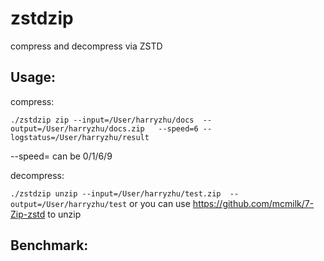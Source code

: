 # zstdzip
compress and decompress via ZSTD

## Usage:
compress:

`
./zstdzip zip --input=/User/harryzhu/docs  --output=/User/harryzhu/docs.zip   --speed=6 --logstatus=/User/harryzhu/result
`

--speed= can be 0/1/6/9

decompress:

`
./zstdzip unzip --input=/User/harryzhu/test.zip  --output=/User/harryzhu/test
`
or you can use https://github.com/mcmilk/7-Zip-zstd to unzip

## Benchmark:
